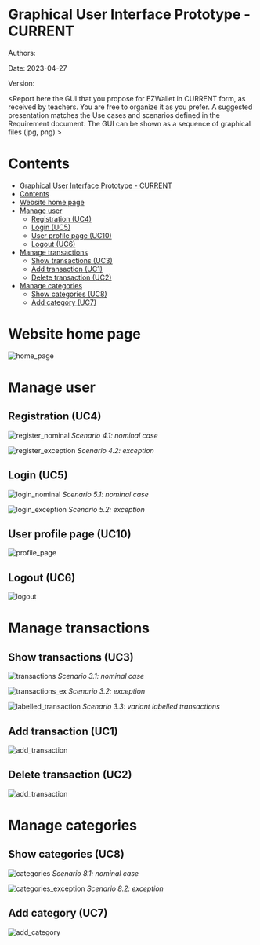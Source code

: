 # Graphical User Interface Prototype  - CURRENT

Authors:

Date: 2023-04-27

Version:

\<Report here the GUI that you propose for EZWallet in CURRENT form, as received by teachers. You are free to organize it as you prefer. A suggested presentation matches the Use cases and scenarios defined in the Requirement document. The GUI can be shown as a sequence of graphical files (jpg, png)  >
# Contents
- [Graphical User Interface Prototype  - CURRENT](#graphical-user-interface-prototype----current)
- [Contents](#contents)
- [Website home page](#website-home-page)
- [Manage user](#manage-user)
  - [Registration (UC4)](#registration-uc4)
  - [Login (UC5)](#login-uc5)
  - [User profile page (UC10)](#user-profile-page-uc10)
  - [Logout (UC6)](#logout-uc6)
- [Manage transactions](#manage-transactions)
  - [Show transactions (UC3)](#show-transactions-uc3)
  - [Add transaction (UC1)](#add-transaction-uc1)
  - [Delete transaction (UC2)](#delete-transaction-uc2)
- [Manage categories](#manage-categories)
  - [Show categories (UC8)](#show-categories-uc8)
  - [Add category (UC7)](#add-category-uc7)

# Website home page
![home_page](./img/Home%20page.png)

# Manage user
## Registration (UC4)
![register_nominal](./img/Register%20(nominal).png)
*Scenario 4.1: nominal case*

![register_exception](./img/Register%20(exception).png)
*Scenario 4.2: exception*

## Login (UC5)
![login_nominal](./img/Login%20(nominal).png)
*Scenario 5.1: nominal case*

![login_exception](./img/Login%20(exception).png)
*Scenario 5.2: exception*

## User profile page (UC10)
![profile_page](./img/Profile%20page%20v1.png)

## Logout (UC6)
![logout](./img/Logout.png)
# Manage transactions
## Show transactions (UC3)
![transactions](./img/Show%20transactions%20V1%20(nominal).png)
*Scenario 3.1: nominal case*

![transactions_ex](./img/Show%20transactions%20V1%20(exception).png)
*Scenario 3.2: exception*

![labelled_transaction](./img/Labelled%20transactions%20V1.png)
*Scenario 3.3: variant labelled transactions*

## Add transaction (UC1)
![add_transaction](./img/Add%20transaction%20V1.png)
## Delete transaction (UC2)
![add_transaction](./img/Delete%20transaction%20V1.png)

# Manage categories
## Show categories (UC8)
![categories](./img/Categories%20V1.png)
*Scenario 8.1: nominal case*

![categories_exception](./img/Show%20categories%20v1%20(exception).png)
*Scenario 8.2: exception*

## Add category (UC7)
![add_category](./img/Add%20category%20v1.png)
